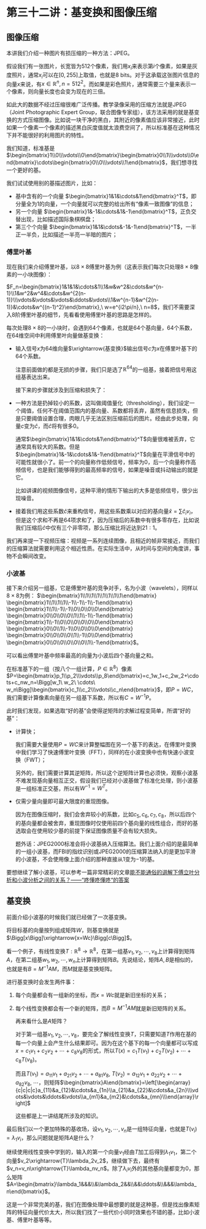 
# 第三十二讲：基变换和图像压缩

## 图像压缩

本讲我们介绍一种图片有损压缩的一种方法：JPEG。

假设我们有一张图片，长宽皆为$512$个像素，我们用$x_i$来表示第$i$个像素，如果是灰度照片，通常$x_i$可以在$[0,255]$上取值，也就是8 bits。对于这承载这张图片信息的向量$x$来说，有$x\in\mathbb{R}^n, n=512^2$。而如果是彩色照片，通常需要三个量来表示一个像素，则向量长度也会变为现在的三倍。

如此大的数据不经过压缩很难广泛传播。教学录像采用的压缩方法就是JPEG（Joint Photographic Expert Group，联合图像专家组），该方法采用的就是基变换的方式压缩图像。比如说一块干净的黑白，其附近的像素值应该非常接近，此时如果一个像素一个像素的描述黑白灰度值就太浪费空间了，所以标准基在这种情况下并不能很好的利用图片的特性。

我们知道，标准基是 $\begin{bmatrix}1\\0\\\vdots\\0\end{bmatrix}\begin{bmatrix}0\\1\\\vdots\\0\end{bmatrix}\cdots\begin{bmatrix}0\\0\\\vdots\\1\end{bmatrix}$，我们想寻找一个更好的基。

我们试试使用别的基描述图片，比如：

* 基中含有的一个向量 $\begin{bmatrix}1&1&\cdots&1\end{bmatrix}^T$，即分量全为$1$的向量，一个向量就可以完整的给出所有“像素一致图像”的信息；
* 另一个向量 $\begin{bmatrix}1&-1&\cdots&1&-1\end{bmatrix}^T$，正负交替出现，比如描述国际象棋棋盘；
* 第三个个向量 $\begin{bmatrix}1&1&\cdots&-1&-1\end{bmatrix}^T$，一半正一半负，比如描述一半亮一半暗的图片；

### 傅里叶基

现在我们来介绍傅里叶基，以$8\times 8$傅里叶基为例（这表示我们每次只处理$8\times 8$像素的一小块图像）：

$F_n=\begin{bmatrix}1&1&1&\cdots&1\\1&w&w^2&\cdots&w^{n-1}\\1&w^2&w^4&\cdots&w^{2(n-1)}\\\vdots&\vdots&\vdots&\ddots&\vdots\\1&w^{n-1}&w^{2(n-1)}&\cdots&w^{(n-1)^2}\end{bmatrix},\ w=e^{i2\pi/n},\ n=8$，我们不需要深入$8$阶傅里叶基的细节，先看看使用傅里叶基的思路是怎样的。

每次处理$8\times 8$的一小块时，会遇到$64$个像素，也就是$64$个基向量，$64$个系数，在$64$维空间中利用傅里叶向量做基变换：

* 输入信号$x$为$64$维向量$\xrightarrow{基变换}$输出信号$c$为$x$在傅里叶基下的$64$个系数。

    注意前面做的都是无损的步骤，我们只是选了$\mathbb{R}^64$的一组基，接着把信号用这组基表达出来。
    
    接下来的步骤就涉及到压缩和损失了：
    
    
* 一种方法是扔掉较小的系数，这叫做阈值量化（thresholding），我们设定一个阈值，任何不在阈值范围内的基向量、系数都将丢弃，虽然有信息损失，但是只要阈值设置合理，肉眼几乎无法区别压缩前后的图片。经由此步处理，向量$c$变为$\hat c$，而$\hat c$将有很多$0$。
    
    通常$\begin{bmatrix}1&1&\cdots&1\end{bmatrix}^T$向量很难被丢弃，它通常具有较大的系数。但是$\begin{bmatrix}1&-1&\cdots&1&-1\end{bmatrix}^T$向量在平滑信号中的可能性就很小了。前一个的向量称作低频信号，频率为$0$，后一个向量称作高频信号，也是我们能够得到的最高频率的信号，如果是噪音或抖动输出的就是它。
    
    比如讲课的视频图像信号，这种平滑的情形下输出的大多是低频信号，很少出现噪音。
    
    
* 接着我们用这些系数$\hat c$来重构信号，用这些系数乘以对应的基向量$\hat x=\sum \hat{c}_iv_i$，但是这个求和不再是$64$项求和了，因为压缩后的系数中有很多零存在，比如说我们压缩后$\hat c$中仅有三个非零项，那么压缩比将近达到$21:1$。

我们再来提一下视频压缩：视频是一系列连续图像，且相近的帧非常接近，而我们的压缩算法就需要利用这个相近性质。在实际生活中，从时间与空间的角度讲，事物不会瞬间改变。

### 小波基

接下来介绍另一组基，它是傅里叶基的竞争对手，名为小波（wavelets），同样以$8\times 8$为例：
$\begin{bmatrix}1\\1\\1\\1\\1\\1\\1\\1\end{bmatrix}
\begin{bmatrix}1\\1\\1\\1\\-1\\-1\\-1\\-1\end{bmatrix}
\begin{bmatrix}1\\1\\-1\\-1\\0\\0\\0\\0\end{bmatrix}
\begin{bmatrix}0\\0\\0\\0\\1\\1\\-1\\-1\end{bmatrix}
\begin{bmatrix}1\\-1\\0\\0\\0\\0\\0\\0\end{bmatrix}
\begin{bmatrix}0\\0\\1\\-1\\0\\0\\0\\0\end{bmatrix}
\begin{bmatrix}0\\0\\0\\0\\1\\-1\\0\\0\end{bmatrix}
\begin{bmatrix}0\\0\\0\\0\\0\\0\\1\\-1\end{bmatrix}$。

可以看出傅里叶基中频率最高的向量为小波后四个基向量之和。

在标准基下的一组（按八个一组计算，$P\in\mathbb{R}^8$）像素$P=\begin{bmatrix}p_1\\p_2\\\vdots\\p_8\end{bmatrix}=c_1w_1+c_2w_2+\cdots+c_nw_n=\Bigg[w_1\ w_2\ \cdots\ w_n\Bigg]\begin{bmatrix}c_1\\c_2\\\vdots\\c_n\end{bmatrix}$，即$P=WC$，我们需要计算像素向量在另一组基下系数，所以有$C=W^{-1}P$。

此时我们发现，如果选取“好的基”会使得逆矩阵的求解过程变简单，所谓“好的基”：

* 计算快；
    
    我们需要大量使用$P=WC$来计算整幅图在另一个基下的表达，在傅里叶变换中我们学习了快速傅里叶变换（FFT），同样的在小波变换中也有快速小波变换（FWT）；
    
    另外的，我们需要计算其逆矩阵，所以这个逆矩阵计算也必须快，观察小波基不难发现基向量相互正交，假设我们已经对小波基做了标准化处理，则小波基是一组标准正交基，所以有$W^{-1}=W^T$。
    
    
* 仅需少量向量即可最大限度的重现图像。
    
    因为在图像压缩时，我们会舍弃较小的系数，比如$c_5,c_6,c_7,c_8$，所以后四个的基向量都会被舍弃，重现图像时仅使用前四个基向量的线性组合，而好的基选取会在使用较少基的前提下保证图像质量不会有较大损失。
    
    题外话：JPEG2000标准会将小波基纳入压缩算法。我们上面介绍的是最简单的一组小波基，而FBI的指纹识别或JPEG2000的压缩算法纳入的是更加平滑的小波基，不会使用像上面介绍的那种直接从$1$变为$-1$的基。

要想继续了解小波基，可以参考一篇非常精彩的文章[能不能通俗的讲解下傅立叶分析和小波分析之间的关系？——“咚懂咚懂咚“的答案](https://www.zhihu.com/question/22864189/answer/40772083)

## 基变换

前面介绍小波基的时候我们就已经做了一次基变换。

将目标基的向量按列组成矩阵$W$，则基变换就是$\Bigg[x\Bigg]\xrightarrow{x=Wc}\Bigg[c\Bigg]$。

看一个例子，有线性变换$T:\mathbb{R}^8\to\mathbb{R}^8$，在第一组基$v_1,v_2,\cdots,v_8$上计算得到矩阵$A$，在第二组基$w_1,w_2,\cdots,w_n$上计算得到矩阵$B$。先说结论，矩阵$A,B$是相似的，也就是有$B=M^{-1}AM$，而$M$就是基变换矩阵。

进行基变换时会发生两件事：
1. 每个向量都会有一组新的坐标，而$x=Wc$就是新旧坐标的关系；
2. 每个线性变换都会有一个新的矩阵，而$B=M^{-1}AM$就是新旧矩阵的关系。

    再来看什么是$A$矩阵？
    
    对于第一组基$v_1,v_2,\cdots,v_8$，要完全了解线性变换$T$，只需要知道$T$作用在基的每一个向量上会产生什么结果即可。因为在这个基下的每一个向量都可以写成$x=c_1v_1+c_2v_2+\cdots+c_8v_8$的形式，所以$T(x)=c_1T(v_1)+c_2T(v_2)+\cdots+c_8T(v_8)$。
    
    而且$T(v_1)=a_{11}v_1+a_{21}v_2+\cdots+a_{81}v_8,\ T(v_2)=a_{12}v_1+a_{22}v_2+\cdots+a_{82}v_8,\ \cdots$，则矩阵$\begin{bmatrix}A\end{bmatrix}=\left[\begin{array}{c|c|c|c}a_{11}&a_{12}&\cdots&a_{1n}\\a_{21}&a_{22}&\cdots&a_{2n}\\\vdots&\vdots&\ddots&\vdots\\a_{m1}&a_{m2}&\cdots&a_{mn}\\\end{array}\right]$
    
    这些都是上一讲结尾所涉及的知识。

最后我们以一个更加特殊的基收场，设$v_1,v_2,\cdots,v_n$是一组特征向量，也就是$T(v_i)=\lambda_1v_i$，那么问题就是矩阵$A$是什么？

继续使用线性变换中学到的，输入的第一个向量$v_1$经由$T$加工后得到$\lambda_1v_1$，第二个向量$v_2\xrightarrow{T}\lambda_2v_2$，继续做下去，最终有$v_n=v_n\xrightarrow{T}\lambda_nv_n$。除了$\lambda_iv_i$外的其他基向量都变为$0$，那么矩阵$A=\begin{bmatrix}\lambda_1&&&\\&\lambda_2&&\\&&\ddots&\\&&&\lambda_n\end{bmatrix}$。

这是一个非常完美的基，我们在图像处理中最想要的就是这种基，但是找出像素矩阵的特征向量代价太大，所以我们找了一些代价小同时效果也不错的基，比如小波基、傅里叶基等等。
